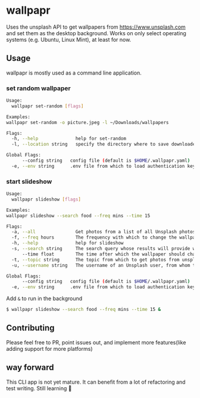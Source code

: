 # wallpapr

Uses the unsplash API to get wallpapers from https://www.unsplash.com and set them as the desktop background.
Works on only select operating systems (e.g. Ubuntu, Linux Mint), at least for now.

## Usage

wallpapr is mostly used as a command line application.

### set random wallpaper

```bash
Usage:
  wallpapr set-random [flags]

Examples:
wallpapr set-random -o picture.jpeg -l ~/Downloads/wallpapers

Flags:
  -h, --help              help for set-random
  -l, --location string   specify the directory where to save downloaded files. (default "/home/ogola/Downloads/wallpapers")

Global Flags:
      --config string   config file (default is $HOME/.wallpapr.yaml)
  -e, --env string      .env file from which to load authentication keys. (default ".env")
```

### start slideshow

```bash
Usage:
  wallpapr slideshow [flags]

Examples:
wallpapr slideshow --search food --freq mins --time 15

Flags:
  -a, --all               Get photos from a list of all Unsplash photos (default true)
  -f, --freq hours        The frequency with which to change the wallpaper(mins, hours). Default is hours. (default "hours")
  -h, --help              help for slideshow
  -s, --search string     The search query whose results will provide wallpapers.
      --time float        The time after which the wallpaper should change, in the given frequency. For example, --freq mins --time 10: the wallpaper will change every 10 minutes. (default 20)
  -t, --topic string      The topic from which to get photos from unsplash.
  -u, --username string   The username of an Unsplash user, from whom to get wallpapers.

Global Flags:
      --config string   config file (default is $HOME/.wallpapr.yaml)
  -e, --env string      .env file from which to load authentication keys. (default ".env")
```

Add ```&``` to run in the background

```bash
$ wallpapr slideshow --search food --freq mins --time 15 &
```

## Contributing

Please feel free to PR, point issues out, and implement more features(like adding support for more platforms)

## way forward

This CLI app is not yet mature. It can benefit from a lot of refactoring and test writing. Still learning :evergreen_tree:
